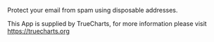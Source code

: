 Protect your email from spam using disposable addresses.

This App is supplied by TrueCharts, for more information please visit https://truecharts.org
